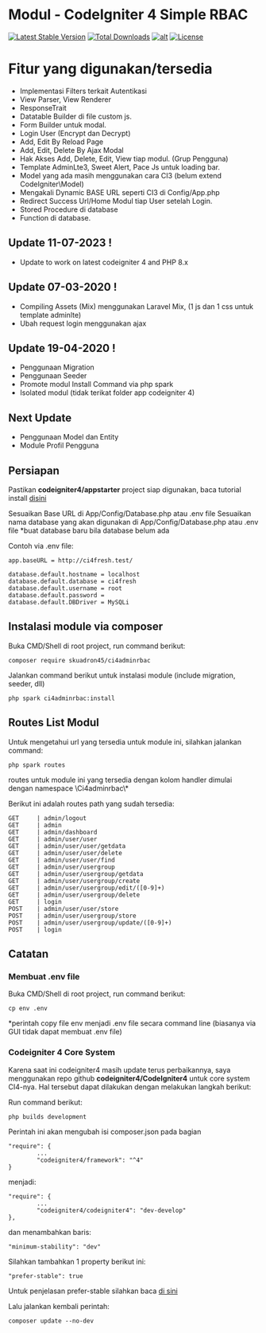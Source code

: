 # Modul - CodeIgniter 4 Simple RBAC
[![Latest Stable Version](https://poser.pugx.org/skuadron45/ci4adminrbac/v/stable)](https://packagist.org/packages/skuadron45/ci4adminrbac) 
[![Total Downloads](https://poser.pugx.org/skuadron45/ci4adminrbac/downloads)](https://packagist.org/packages/skuadron45/ci4adminrbac) 
[![alt](https://img.shields.io/badge/package-skuadron45%2Fci4adminrbac%20-s)](https://packagist.org/packages/skuadron45/ci4adminrbac)
[![License](https://poser.pugx.org/skuadron45/ci4adminrbac/license)](https://packagist.org/packages/skuadron45/ci4adminrbac) 

# Fitur yang digunakan/tersedia
- Implementasi Filters terkait Autentikasi
- View Parser, View Renderer
- ResponseTrait
- Datatable Builder di file custom js.
- Form Builder untuk modal.
- Login User (Encrypt dan Decrypt)
- Add, Edit By Reload Page
- Add, Edit, Delete By Ajax Modal
- Hak Akses Add, Delete, Edit, View tiap modul. (Grup Pengguna)
- Template AdminLte3, Sweet Alert, Pace Js untuk loading bar.
- Model yang ada masih menggunakan cara CI3 (belum extend CodeIgniter\Model)
- Mengakali Dynamic BASE URL seperti CI3 di Config/App.php
- Redirect Success Url/Home Modul tiap User setelah Login.
- Stored Procedure di database
- Function di database.

## Update 11-07-2023 !
- Update to work on latest codeigniter 4 and PHP 8.x

## Update 07-03-2020 !
- Compiling Assets (Mix) menggunakan Laravel Mix, (1 js dan 1 css untuk template adminlte)
- Ubah request login menggunakan ajax

## Update 19-04-2020 !
- Penggunaan Migration
- Penggunaan Seeder
- Promote modul Install Command via php spark
- Isolated modul (tidak terikat folder app codeigniter 4)
  
## Next Update
- Penggunaan Model dan Entity
- Module Profil Pengguna

## Persiapan
Pastikan **codeigniter4/appstarter**  project siap digunakan, baca tutorial install [disini](https://github.com/codeigniter4/appstarter)

Sesuaikan Base URL di App/Config/Database.php atau .env file
Sesuaikan nama database yang akan digunakan di App/Config/Database.php atau .env file
*buat database baru bila database belum ada

Contoh via .env file:
```
app.baseURL = http://ci4fresh.test/

database.default.hostname = localhost
database.default.database = ci4fresh
database.default.username = root
database.default.password = 
database.default.DBDriver = MySQLi
```

## Instalasi module via composer
Buka CMD/Shell di root project, run command berikut:
```
composer require skuadron45/ci4adminrbac
```

Jalankan command berikut untuk instalasi module (include migration, seeder, dll)

```
php spark ci4adminrbac:install
```

## Routes List Modul
Untuk mengetahui url yang tersedia untuk module ini, silahkan jalankan command:
```
php spark routes
```
routes untuk module ini yang tersedia dengan kolom handler dimulai dengan namespace \Ci4adminrbac\\*

Berikut ini adalah routes path yang sudah tersedia:
```
GET     | admin/logout
GET     | admin
GET     | admin/dashboard
GET     | admin/user/user
GET     | admin/user/user/getdata
GET     | admin/user/user/delete
GET     | admin/user/user/find
GET     | admin/user/usergroup
GET     | admin/user/usergroup/getdata
GET     | admin/user/usergroup/create
GET     | admin/user/usergroup/edit/([0-9]+)
GET     | admin/user/usergroup/delete
GET     | login
POST    | admin/user/user/store
POST    | admin/user/usergroup/store
POST    | admin/user/usergroup/update/([0-9]+)
POST    | login
```

## Catatan

### **Membuat .env file**
Buka CMD/Shell di root project, run command berikut:
```
cp env .env
```
*perintah copy file env menjadi .env file secara command line (biasanya via GUI tidak dapat membuat .env file)

### **Codeigniter 4 Core System**

Karena saat ini codeigniter4 masih update terus perbaikannya, saya menggunakan repo github **codeigniter4/CodeIgniter4** untuk core system CI4-nya.
Hal tersebut dapat dilakukan dengan melakukan langkah berikut:

Run command berikut:
```
php builds development
```
Perintah ini akan mengubah isi composer.json pada bagian
```
"require": {
        ...
        "codeigniter4/framework": "^4"
}
```
menjadi:
```
"require": {
        ...
        "codeigniter4/codeigniter4": "dev-develop"
},
```
dan menambahkan baris:
```
"minimum-stability": "dev"
```
Silahkan tambahkan 1 property berikut ini:
```
"prefer-stable": true
```
Untuk penjelasan prefer-stable silahkan baca [di sini](https://getcomposer.org/doc/04-schema.md#prefer-stable)

Lalu jalankan kembali perintah:
```
composer update --no-dev
```